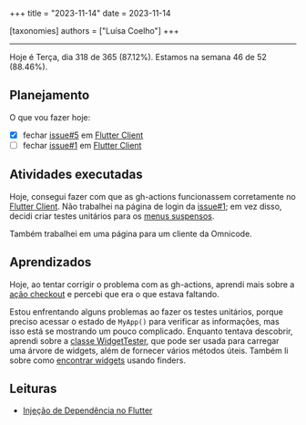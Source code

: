 +++
title = "2023-11-14"
date = 2023-11-14

[taxonomies]
authors = ["Luísa Coelho"]
+++

---

Hoje é Terça, dia 318 de 365 (87.12%). Estamos na semana 46 de 52 (88.46%).

## Planejamento

O que vou fazer hoje:

- [x] fechar [issue#5](https://github.com/OmnicodeSolutions/luisa_drf_flutter_client/issues/5) em [Flutter Client](https://github.com/OmnicodeSolutions/luisa_drf_flutter_client)
- [ ] fechar [issue#1](https://github.com/OmnicodeSolutions/luisa_drf_flutter_client/issues/1) em [Flutter Client](https://github.com/OmnicodeSolutions/luisa_drf_flutter_client)

## Atividades executadas

Hoje, consegui fazer com que as gh-actions funcionassem corretamente no [Flutter Client](https://github.com/OmnicodeSolutions/luisa_drf_flutter_client). Não trabalhei na página de login da [issue#1](https://github.com/OmnicodeSolutions/luisa_drf_flutter_client/issues/1); em vez disso, decidi criar testes unitários para os [menus suspensos](https://github.com/OmnicodeSolutions/luisa_drf_flutter_client/pull/3).

Também trabalhei em uma página para um cliente da Omnicode.

## Aprendizados

Hoje, ao tentar corrigir o problema com as gh-actions, aprendi mais sobre a [ação checkout](https://github.com/actions/checkout) e percebi que era o que estava faltando.

Estou enfrentando alguns problemas ao fazer os testes unitários, porque preciso acessar o estado de `MyApp()` para verificar as informações, mas isso está se mostrando um pouco complicado. Enquanto tentava descobrir, aprendi sobre a [classe WidgetTester](https://api.flutter.dev/flutter/flutter_test/WidgetTester-class.html), que pode ser usada para carregar uma árvore de widgets, além de fornecer vários métodos úteis. Também li sobre como [encontrar widgets](https://docs.flutter.dev/cookbook/testing/widget/finders?gclid=CjwKCAiA0syqBhBxEiwAeNx9NxjUu3MhK9VXjtqEtKduUQx_UU0Z80fKA7ctsXimzKoSUITd5gPRLxoCp2UQAvD_BwE&gclsrc=aw.ds) usando finders.

## Leituras

* [Injeção de Dependência no Flutter](https://medium.com/flutter-community/dependency-injection-in-flutter-f19fb66a0740)
